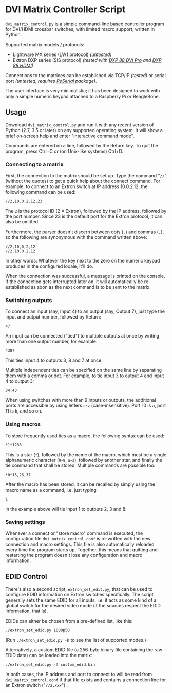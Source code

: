 # DVI Matrix Controller Script

`dvi_matrix_control.py` is a simple command-line based controller program for DVI/HDMI crossbar switches, with limited macro support, written in Python.

Supported matrix models / protocols:
- Lightware MX series (LW1 protocol) *(untested)*
- Extron DXP series (SIS protocol) *(tested with [DXP 88 DVI Pro](https://www.extron.com/product/dxpdvipro) and [DXP 88 HDMI](https://www.extron.com/product/dxphdmi))*

Connections to the matrices can be established via TCP/IP *(tested)* or serial port *(untested, requires [PySerial](https://pythonhosted.org/pyserial/) package)*.

The user interface is very minimalistic; it has been designed to work with only a simple numeric keypad attached to a Raspberry Pi or BeagleBone.


## Usage

Download `dvi_matrix_control.py` and run it with any recent version of Python (2.7, 3.5 or later) on any supported operating system. It will show a brief on-screen help and enter "interactive command mode".

Commands are entered on a line, followed by the Return key. To quit the program, press Ctrl+C or (on Unix-like systems) Ctrl+D.

### Connecting to a matrix

First, the connection to the matrix should be set up. Type the command "`//`" (without the quotes) to get a quick help about the connect command. For example, to connect to an Extron switch at IP address 10.0.2.12, the following command can be used:

    //2,10.0.2.12,23

The `2` is the protocol ID (2 = Extron), followed by the IP address, followed by the port number. Since 23 is the default port for the Extron protocol, it can also be omitted.

Furthermore, the parser doesn't discern between dots (`.`) and commas (`,`), so the following are synonymous with the command written above:

    //2,10,0,2,12
    //2.10.0.2.12

In other words: Whatever the key next to the zero on the numeric keypad produces in the configured locale, it'll do.

When the connection was successful, a message is printed on the console. If the connection gets interrupted later on, it will automatically be re-established as soon as the next command is to be sent to the matrix.

### Switching outputs

To connect an input (say, Input 4) to an output (say, Output 7), just type the input and output number, followed by Return:

    47

An input can be connected ("tied") to multiple outputs at once by writing more than one output number, for example:

    4387

This ties input 4 to outputs 3, 8 and 7 at once.

Multiple independent ties can be specified on the same line by separating them with a comma or dot. For example, to tie input 3 to output 4 and input 4 to output 3:

    34,43

When using switches with more than 9 inputs or outputs, the additional ports are accessible by using letters `a`-`z` (case-insensitive). Port 10 is `a`, port 11 is `b`, and so on.

### Using macros

To store frequently used ties as a macro, the following syntax can be used:

    *1*1238

This is a star (`*`), followed by the name of the macro, which must be a single alphanumeric character (`0`-`9`, `a`-`z`), followed by another star, and finally the tie command that shall be stored. Multiple commands are possible too:

    *0*15,26,37

After the macro has been stored, it can be recalled by simply using the macro name as a command, i.e. just typing

    1

in the example above will tie input 1 to outputs 2, 3 and 8.

### Saving settings

Whenever a connect or "store macro" command is executed, the configuration file `dvi_matrix_control.conf` is re-written with the new connection and macro settings. This file is also automatically reloaded every time the program starts up. Together, this means that quitting and restarting the program doesn't lose any configuration and macro information.


## EDID Control

There's also a second script, `extron_set_edit.py`, that can be used to configure EDID information on Extron switches specifically. The script generally sets the same EDID for all inputs, i.e. it acts as some kind of a global switch for the desired video mode (if the sources respect the EDID information, that is).

EDIDs can either be chosen from a pre-defined list, like this:

    ./extron_set_edid.py 1080p50

(Run `./extron_set_edid.py -h` to see the list of supported modes.)

Alternatively, a custom EDID file (a 256-byte binary file containing the raw EDID data) can be loaded into the matrix:

    ./extron_set_edid.py -f custom_edid.bin

In both cases, the IP address and port to connect to will be read from `dvi_matrix_control.conf` if that file exists and contains a connection line for an Extron switch ("`//2,`*`xxx`*").
